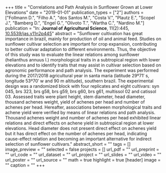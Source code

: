 +++
title = "Correlations and Path Analysis in Sunflower Grown at Lower Elevations"
date = "2019-01-01"
publication_types = ["2"]
authors = ["Follmann D.", "Filho A.", "dos Santos M.", "Costa V.", "Plautz E.", "Scopel J.", "Bamberg D.", "Engel G.", "Olivoto T.", "Wartha C.", "Nardino M."]
publication = "In: **Journal of Agricultural Science**, 11(2):445, [10.5539/jas.v11n2p445](10.5539/jas.v11n2p445)"
abstract = "Sunflower cultivation has great importance in brazil, mainly for production of oil and animal feed. Studies on sunflower cultivar selection are important for crop expansion, contributing to better cultivar adaptation to different environments. Thus, the objective of this study was to evaluate the linear relations among sunflower (helianthus annuus l.) morphological traits in a subtropical region with lower elevations and to identify traits that may assist in cultivar selection based on agronomic performance and path analysis. The experiment was performed during the 2017/2018 agricultural year in santa maria (latitude 29&ordm;71&prime; s, longitude 53&ordm;70&prime; w and 90 m altitude), southern brazil. The experimental design was a randomized block with four replicates and eight cultivars: syn 045, brs 323, brs g58, brs g59, brs g60, brs g61, multissol 02 and catissol 03. Assessed traits were plant height, stem diameter, head diameter, thousand achenes weight, yield of achenes per head and number of achenes per head. Hereafter, associations between morphological traits and achene yield were verified by means of linear relations and path analysis. Thousand achenes weight and number of achenes per head exhibited linear relations and direct effects on achene yield in subtropical region at lower elevations. Head diameter does not present direct effect on achenes yield but it has direct effect on the number of achenes per head, indicating cause-effect relation and becoming an important alternative for indirect selection of sunflower cultivars."
abstract_short = ""
tags = []
image_preview = ""
selected = false
projects = []
url_pdf = ""
url_preprint = ""
url_code = ""
url_dataset = ""
url_project = ""
url_slides = ""
url_video = ""
url_poster = ""
url_source = ""
math = true
highlight = true
[header]
image = ""
caption = ""
+++
